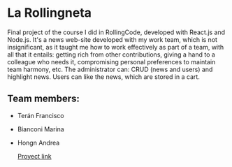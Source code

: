 # La Rollingneta
Final project of the course I did in RollingCode, developed with React.js and Node.js. It's a news web-site developed with my work team, which is not insignificant, as it taught me how to work effectively as part of a team, with all that it entails: getting rich from other contributions, giving a hand to a colleague who needs it, compromising personal preferences to maintain team harmony, etc. The administrator can: CRUD (news and users) and highlight news. Users can like the news, which are stored in a cart.

## Team members:
 
- Terán Francisco 
- Bianconi Marina
- Hongn Andrea


  [Proyect link](https://proyecto-final-rolling-code-blog.vercel.app/)
